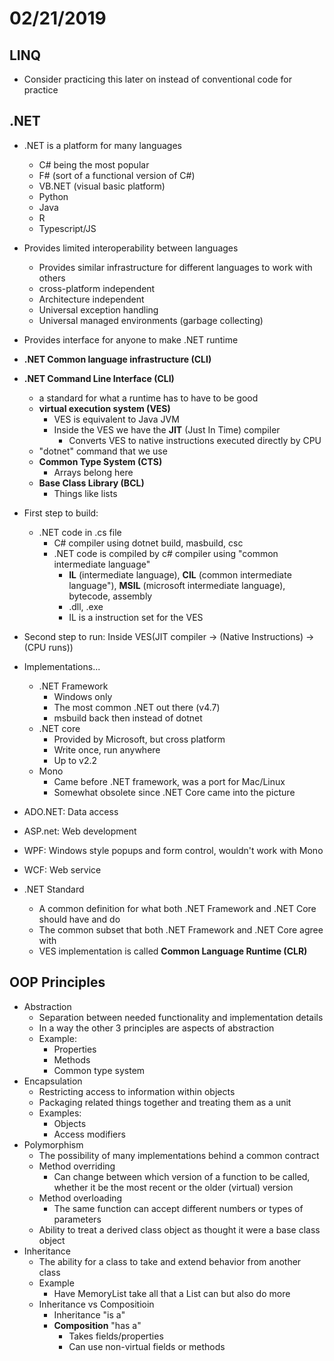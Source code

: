 # 02/21/2019

## LINQ
- Consider practicing this later on instead of conventional code for practice

## .NET
- .NET is a platform for many languages
    - C# being the most popular
    - F# (sort of a functional version of C#)
    - VB.NET (visual basic platform)
    - Python
    - Java
    - R
    - Typescript/JS
- Provides limited interoperability between languages
    - Provides similar infrastructure for different languages to work with others
    - cross-platform independent
    - Architecture independent
    - Universal exception handling
    - Universal managed environments (garbage collecting)
- Provides interface for anyone to make .NET runtime
- **.NET Common language infrastructure (CLI)**
- **.NET Command Line Interface (CLI)**
    - a standard for what a runtime has to have to be good
    - **virtual execution system (VES)**
        - VES is equivalent to Java JVM
        - Inside the VES we have the **JIT** (Just In Time) compiler
            - Converts VES to native instructions executed directly by CPU
    - "dotnet" command that we use
    - **Common Type System (CTS)**
        - Arrays belong here
    - **Base Class Library (BCL)**
        - Things like lists
- First step to build:
    - .NET code in .cs file
        - C# compiler using dotnet build, masbuild, csc
        - .NET code is compiled by c# compiler using "common intermediate language"
            - **IL** (intermediate language), **CIL** (common intermediate language"), **MSIL**
            (microsoft intermediate language), bytecode, assembly
            - .dll, .exe
            - IL is a instruction set for the VES
- Second step to run: Inside VES(JIT compiler -> (Native Instructions) -> (CPU runs))
- Implementations...
    - .NET Framework
        - Windows only
        - The most common .NET out there (v4.7)
        - msbuild back then instead of dotnet
    - .NET core
        - Provided by Microsoft, but cross platform
        - Write once, run anywhere
        - Up to v2.2
    - Mono
        - Came before .NET framework, was a port for Mac/Linux
        - Somewhat obsolete since .NET Core came into the picture

- ADO.NET: Data access
- ASP.net: Web development
- WPF: Windows style popups and form control, wouldn't work with Mono
- WCF: Web service
- .NET Standard
    - A common definition for what both .NET Framework and .NET Core should have and do
    - The common subset that both .NET Framework and .NET Core agree with
    - VES implementation is called **Common Language Runtime (CLR)**

## OOP Principles
- Abstraction
    - Separation between needed functionality and implementation details
    - In a way the other 3 principles are aspects of abstraction
    - Example:
        - Properties
        - Methods
        - Common type system
- Encapsulation
    - Restricting access to information within objects
    - Packaging related things together and treating them as a unit
    - Examples:
        - Objects
        - Access modifiers
- Polymorphism
    - The possibility of many implementations behind a common contract
    - Method overriding
        - Can change between which version of a function to be called, whether it be the most recent or the older (virtual) version
    - Method overloading
        - The same function can accept different numbers or types of parameters
    - Ability to treat a derived class object as thought it were a base class object
- Inheritance
    - The ability for a class to take and extend behavior from another class
    - Example
        - Have MemoryList take all that a List can but also do more
    - Inheritance vs Compositioin
        - Inheritance "is a"
        - **Composition** "has a"
            - Takes fields/properties
            - Can use non-virtual fields or methods
